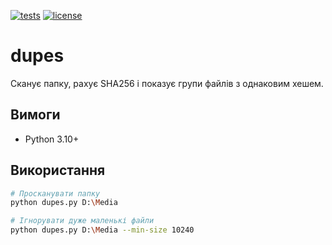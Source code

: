 [![tests](https://img.shields.io/github/actions/workflow/status/MypassionPython/Dupes/tests.yml?branch=main)](../../actions)
[![license](https://img.shields.io/github/license/MypassionPython/Dupes)](LICENSE)

# dupes
Сканує папку, рахує SHA256 і показує групи файлів з однаковим хешем.

## Вимоги
- Python 3.10+

## Використання
```bash
# Просканувати папку
python dupes.py D:\Media

# Ігнорувати дуже маленькі файли
python dupes.py D:\Media --min-size 10240
